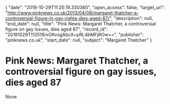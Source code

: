 {
  "date": "2018-10-29T11:25:19.330380", 
  "open_access": false, 
  "target_url": "http://www.pinknews.co.uk/2013/04/08/margaret-thatcher-a-controversial-figure-in-gay-rights-dies-aged-87/", 
  "description": null, 
  "end_date": null, 
  "title": "Pink News: Margaret Thatcher, a controversial figure on gay issues, dies aged 87", 
  "record_id": "20181029T112519/xGKvsgAbcX+pRL4bMFjROw==", 
  "publisher": "pinknews.co.uk", 
  "start_date": null, 
  "subject": "Margaret Thatcher"
}

# Pink News: Margaret Thatcher, a controversial figure on gay issues, dies aged 87

None